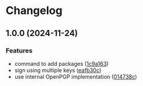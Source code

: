 # Changelog

## 1.0.0 (2024-11-24)


### Features

* command to add packages ([1c9a163](https://github.com/kastelo/ezapt/commit/1c9a1630fbc42824145971a3f7c1732eb7749d86))
* sign using multiple keys ([eafb30c](https://github.com/kastelo/ezapt/commit/eafb30c14be8693770adfac57ebe59acd6f9278f))
* use internal OpenPGP implementation ([014738c](https://github.com/kastelo/ezapt/commit/014738c1053704783377d0fc52448322f279d70f))
